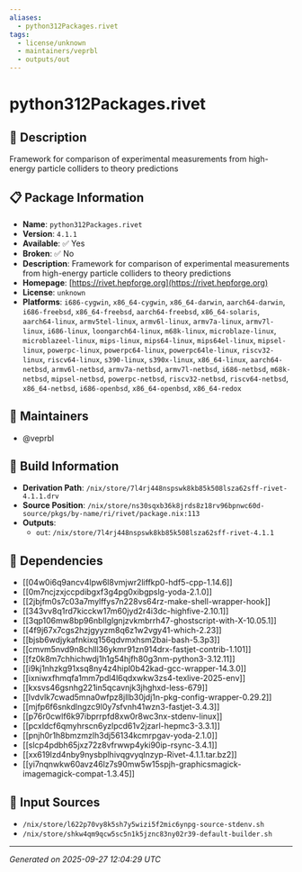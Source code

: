 ```yaml
---
aliases:
  - python312Packages.rivet
tags:
  - license/unknown
  - maintainers/veprbl
  - outputs/out
---
```


# python312Packages.rivet

## 📝 Description

Framework for comparison of experimental measurements from high-energy particle colliders to theory predictions

## 📋 Package Information

- **Name**: `python312Packages.rivet`
- **Version**: `4.1.1`
- **Available**: ✅ Yes
- **Broken**: ✅ No
- **Description**: Framework for comparison of experimental measurements from high-energy particle colliders to theory predictions
- **Homepage**: [https://rivet.hepforge.org](https://rivet.hepforge.org)
- **License**: `unknown`
- **Platforms**: `i686-cygwin`, `x86_64-cygwin`, `x86_64-darwin`, `aarch64-darwin`, `i686-freebsd`, `x86_64-freebsd`, `aarch64-freebsd`, `x86_64-solaris`, `aarch64-linux`, `armv5tel-linux`, `armv6l-linux`, `armv7a-linux`, `armv7l-linux`, `i686-linux`, `loongarch64-linux`, `m68k-linux`, `microblaze-linux`, `microblazeel-linux`, `mips-linux`, `mips64-linux`, `mips64el-linux`, `mipsel-linux`, `powerpc-linux`, `powerpc64-linux`, `powerpc64le-linux`, `riscv32-linux`, `riscv64-linux`, `s390-linux`, `s390x-linux`, `x86_64-linux`, `aarch64-netbsd`, `armv6l-netbsd`, `armv7a-netbsd`, `armv7l-netbsd`, `i686-netbsd`, `m68k-netbsd`, `mipsel-netbsd`, `powerpc-netbsd`, `riscv32-netbsd`, `riscv64-netbsd`, `x86_64-netbsd`, `i686-openbsd`, `x86_64-openbsd`, `x86_64-redox`
## 👥 Maintainers

- @veprbl


## 🔧 Build Information

- **Derivation Path**: `/nix/store/7l4rj448nspswk8kb85k508lsza62sff-rivet-4.1.1.drv`
- **Source Position**: `/nix/store/ns30sqxb36k8jrds8z18rv96bpnwc60d-source/pkgs/by-name/ri/rivet/package.nix:113`
- **Outputs**:
  - `out`:  `/nix/store/7l4rj448nspswk8kb85k508lsza62sff-rivet-4.1.1`

## 🔗 Dependencies

- [[04w0i6q9ancv4lpw6l8vmjwr2liffkp0-hdf5-cpp-1.14.6]]
- [[0m7ncjzxjccpdibgxf3g4pg0xibgpslg-yoda-2.1.0]]
- [[2jbjfm0s7c03a7mylffys7n228vs64rz-make-shell-wrapper-hook]]
- [[343vv8q1rd7kicckw17m60jyd2r4i3dc-highfive-2.10.1]]
- [[3qp106mw8bp96nbllglgnjzvkmbrrh47-ghostscript-with-X-10.05.1]]
- [[4f9j67x7cgs2hzjgyyzm8q6z1w2vgy41-which-2.23]]
- [[bjsb6wdjykafnkixq156qdvmxhsm2bai-bash-5.3p3]]
- [[cmvm5nvd9n8chlll36ykmr91zn914drx-fastjet-contrib-1.101]]
- [[fz0k8m7chhichwdj1h1g54hjfh80g3nm-python3-3.12.11]]
- [[i9kj1nhzkg91xsq8ny4z4hipl0b42kad-gcc-wrapper-14.3.0]]
- [[ixniwxfhmqfa1mm7pdl4l6qdxwkw3zs4-texlive-2025-env]]
- [[kxsvs46gsnhg221in5qcavnjk3jhghxd-less-679]]
- [[lvdvlk7cwad5mna0wfpz8jllb30jdj1n-pkg-config-wrapper-0.29.2]]
- [[mjfp6f6snkdlngzc9l0y7sfvnh41wzn3-fastjet-3.4.3]]
- [[p76r0cwlf6k97ibprrpfd8xw0r8wc3nx-stdenv-linux]]
- [[pcxldcf6qmyhrscn6yzlpcd61v2jzarl-hepmc3-3.3.1]]
- [[pnjh0r1h8bmzmzlh3dj56134kcmrpgav-yoda-2.1.0]]
- [[slcp4pdbh65jxz72z8vfrwwp4yki90ip-rsync-3.4.1]]
- [[xx619lzd4nby9nysbplhivqgvyqlnzyp-Rivet-4.1.1.tar.bz2]]
- [[yi7nqnwkw60avz46lz7s90mw5w15spjh-graphicsmagick-imagemagick-compat-1.3.45]]

## 📁 Input Sources

- `/nix/store/l622p70vy8k5sh7y5wizi5f2mic6ynpg-source-stdenv.sh`
- `/nix/store/shkw4qm9qcw5sc5n1k5jznc83ny02r39-default-builder.sh`

---
*Generated on 2025-09-27 12:04:29 UTC*
